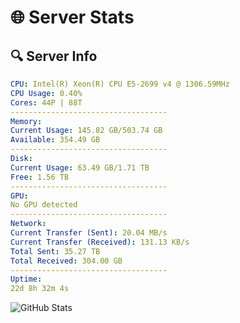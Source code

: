 # 🌐 Server Stats
## 🔍 Server Info
```yaml
CPU: Intel(R) Xeon(R) CPU E5-2699 v4 @ 1306.59MHz
CPU Usage: 0.40%
Cores: 44P | 88T
-----------------------------------
Memory:
Current Usage: 145.82 GB/503.74 GB
Available: 354.49 GB
-----------------------------------
Disk:
Current Usage: 63.49 GB/1.71 TB
Free: 1.56 TB
-----------------------------------
GPU:
No GPU detected
-----------------------------------
Network:
Current Transfer (Sent): 20.04 MB/s
Current Transfer (Received): 131.13 KB/s
Total Sent: 35.27 TB
Total Received: 304.00 GB
-----------------------------------
Uptime:
22d 8h 32m 4s
```
![GitHub Stats](https://img.shields.io/badge/Updated-2025-03-30_05:54:53-blue)